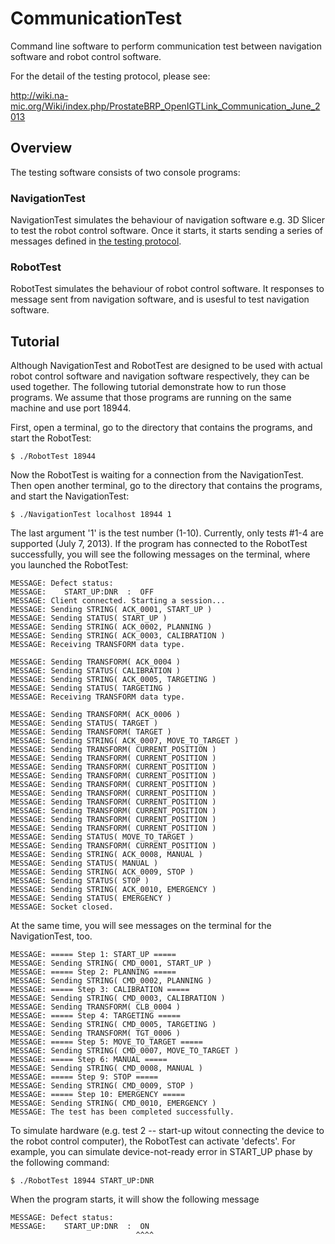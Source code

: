 CommunicationTest
=================

Command line  software to perform communication test between navigation software and robot control software.

For the detail of the testing protocol, please see:

http://wiki.na-mic.org/Wiki/index.php/ProstateBRP_OpenIGTLink_Communication_June_2013


Overview
--------

The testing software consists of two console programs:

### NavigationTest
NavigationTest simulates the behaviour of navigation software e.g. 3D Slicer
to test the robot control software. Once it starts, it starts sending a series of messages defined in
[the testing protocol](http://wiki.na-mic.org/Wiki/index.php/ProstateBRP_OpenIGTLink_Communication_June_2013).

### RobotTest
RobotTest simulates the behaviour of robot control software. It responses to 
message sent from navigation software, and is usesful to test navigation software.

Tutorial
--------

Although NavigationTest and RobotTest are designed to be used with actual robot control software
and navigation software respectively, they can be used together. The following tutorial demonstrate
how to run those programs. We assume that those programs are running on the same machine and use port 18944.

First, open a terminal, go to the directory that contains the  programs, and start the RobotTest:

    $ ./RobotTest 18944

Now the RobotTest is waiting for a connection from the NavigationTest.
Then open another terminal, go to the directory that contains the  programs, and
start the NavigationTest:

    $ ./NavigationTest localhost 18944 1

The last argument '1' is the test number (1-10). Currently, only tests #1-4 are supported (July 7, 2013).
If the program has connected to the RobotTest successfully, you will see the following
messages on the terminal, where you launched the RobotTest:

    MESSAGE: Defect status:
    MESSAGE:    START_UP:DNR  :  OFF
    MESSAGE: Client connected. Starting a session...
    MESSAGE: Sending STRING( ACK_0001, START_UP )
    MESSAGE: Sending STATUS( START_UP )
    MESSAGE: Sending STRING( ACK_0002, PLANNING )
    MESSAGE: Sending STRING( ACK_0003, CALIBRATION )
    MESSAGE: Receiving TRANSFORM data type.
    
    MESSAGE: Sending TRANSFORM( ACK_0004 )
    MESSAGE: Sending STATUS( CALIBRATION )
    MESSAGE: Sending STRING( ACK_0005, TARGETING )
    MESSAGE: Sending STATUS( TARGETING )
    MESSAGE: Receiving TRANSFORM data type.
    
    MESSAGE: Sending TRANSFORM( ACK_0006 )
    MESSAGE: Sending STATUS( TARGET )
    MESSAGE: Sending TRANSFORM( TARGET )
    MESSAGE: Sending STRING( ACK_0007, MOVE_TO_TARGET )
    MESSAGE: Sending TRANSFORM( CURRENT_POSITION )
    MESSAGE: Sending TRANSFORM( CURRENT_POSITION )
    MESSAGE: Sending TRANSFORM( CURRENT_POSITION )
    MESSAGE: Sending TRANSFORM( CURRENT_POSITION )
    MESSAGE: Sending TRANSFORM( CURRENT_POSITION )
    MESSAGE: Sending TRANSFORM( CURRENT_POSITION )
    MESSAGE: Sending TRANSFORM( CURRENT_POSITION )
    MESSAGE: Sending TRANSFORM( CURRENT_POSITION )
    MESSAGE: Sending TRANSFORM( CURRENT_POSITION )
    MESSAGE: Sending TRANSFORM( CURRENT_POSITION )
    MESSAGE: Sending STATUS( MOVE_TO_TARGET )
    MESSAGE: Sending TRANSFORM( CURRENT_POSITION )
    MESSAGE: Sending STRING( ACK_0008, MANUAL )
    MESSAGE: Sending STATUS( MANUAL )
    MESSAGE: Sending STRING( ACK_0009, STOP )
    MESSAGE: Sending STATUS( STOP )
    MESSAGE: Sending STRING( ACK_0010, EMERGENCY )
    MESSAGE: Sending STATUS( EMERGENCY )
    MESSAGE: Socket closed.

At the same time, you will see messages on the terminal for the NavigationTest, too.

    MESSAGE: ===== Step 1: START_UP =====
    MESSAGE: Sending STRING( CMD_0001, START_UP )
    MESSAGE: ===== Step 2: PLANNING =====
    MESSAGE: Sending STRING( CMD_0002, PLANNING )
    MESSAGE: ===== Step 3: CALIBRATION =====
    MESSAGE: Sending STRING( CMD_0003, CALIBRATION )
    MESSAGE: Sending TRANSFORM( CLB_0004 )
    MESSAGE: ===== Step 4: TARGETING =====
    MESSAGE: Sending STRING( CMD_0005, TARGETING )
    MESSAGE: Sending TRANSFORM( TGT_0006 )
    MESSAGE: ===== Step 5: MOVE_TO_TARGET =====
    MESSAGE: Sending STRING( CMD_0007, MOVE_TO_TARGET )
    MESSAGE: ===== Step 6: MANUAL =====
    MESSAGE: Sending STRING( CMD_0008, MANUAL )
    MESSAGE: ===== Step 9: STOP =====
    MESSAGE: Sending STRING( CMD_0009, STOP )
    MESSAGE: ===== Step 10: EMERGENCY =====
    MESSAGE: Sending STRING( CMD_0010, EMERGENCY )
    MESSAGE: The test has been completed successfully.


To simulate hardware (e.g. test 2 -- start-up witout connecting the device to the robot control computer), the RobotTest can activate 'defects'. For example, you can simulate device-not-ready error in START_UP phase by the following command:

    $ ./RobotTest 18944 START_UP:DNR

When the program starts, it will show the following message

    MESSAGE: Defect status:
    MESSAGE:    START_UP:DNR  :  ON
                                ^^^^



